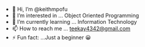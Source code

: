 - 👋 Hi, I’m @keithmpofu
- 👀 I’m interested in ... Object Oriented Programming 
- 🌱 I’m currently learning ... Information Technology 
- 📫 How to reach me ... teekay4342@gmail.com
- ⚡ Fun fact: ...Just a beginner 😀

<!---
keithmpofu/keithmpofu is a ✨ special ✨ repository because its `README.md` (this file) appears on your GitHub profile.
You can click the Preview link to take a look at your changes.
--->
